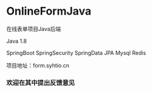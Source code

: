 # OnlineFormJava
在线表单项目Java后端

Java 1.8

SpringBoot SpringSecurity SpringData JPA Mysql Redis

项目地址：form.syhtio.cn

### 欢迎在其中提出反馈意见
